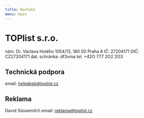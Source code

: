 ```yaml
---
title: Kontakt
menu: main
---
```

# TOPlist s.r.o.
nám. Dr. Václava Holého 1054/13, 180 00 Praha 8
IČ: 27204171
DIČ: CZ27204171
dat. schránka: df3vma
tel. +42O 777 2O2 2O3

## Technická podpora
email: helpdesk@toplist.cz

## Reklama
David Süssemilch
email: reklama@toplist.cz
